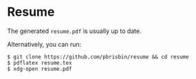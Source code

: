 # Resume

The generated `resume.pdf` is usually up to date.

Alternatively, you can run:

~~~
$ git clone https://github.com/pbrisbin/resume && cd resume
$ pdflatex resume.tex
$ xdg-open resume.pdf
~~~
